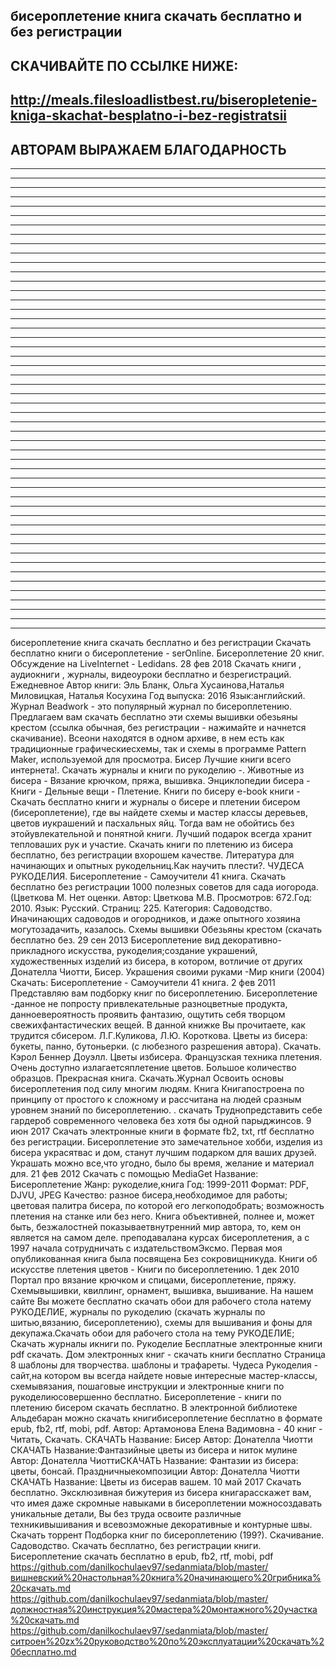 бисероплетение книга скачать бесплатно и без регистрации
--------------------------------------------------
СКАЧИВАЙТЕ ПО ССЫЛКЕ НИЖЕ:
--------------------------------------------------
http://meals.filesloadlistbest.ru/biseropletenie-kniga-skachat-besplatno-i-bez-registratsii
--------------------------------------------------
АВТОРАМ ВЫРАЖАЕМ БЛАГОДАРНОСТЬ
--------------------------------------------------
--------------------------------------------------
--------------------------------------------------
--------------------------------------------------
--------------------------------------------------
--------------------------------------------------
--------------------------------------------------
--------------------------------------------------
--------------------------------------------------
--------------------------------------------------
--------------------------------------------------
--------------------------------------------------
--------------------------------------------------
--------------------------------------------------
--------------------------------------------------
--------------------------------------------------
--------------------------------------------------
--------------------------------------------------
--------------------------------------------------
--------------------------------------------------
--------------------------------------------------
--------------------------------------------------
--------------------------------------------------
--------------------------------------------------
--------------------------------------------------
--------------------------------------------------
--------------------------------------------------
--------------------------------------------------
--------------------------------------------------
--------------------------------------------------
--------------------------------------------------
--------------------------------------------------
--------------------------------------------------
--------------------------------------------------
--------------------------------------------------
--------------------------------------------------
--------------------------------------------------
--------------------------------------------------
--------------------------------------------------
--------------------------------------------------
--------------------------------------------------
--------------------------------------------------
--------------------------------------------------
--------------------------------------------------
--------------------------------------------------
--------------------------------------------------
--------------------------------------------------
--------------------------------------------------
--------------------------------------------------
--------------------------------------------------
--------------------------------------------------
бисероплетение книга скачать бесплатно и без регистрации Скачать бесплатно книги о бисероплетение - serOnline. Бисероплетение 20 книг. Обсуждение на LiveInternet  - Ledidans. 28 фев 2018  Скачать книги , аудиокниги , журналы, видеоуроки бесплатно и безрегистраций. Ежедневное  Автор книги: Эль Бланк, Ольга Хусаинова,Наталья Миловицкая, Наталья Косухина Год выпуска: 2016  Язык:английский. Журнал Beadwork - это популярный журнал по бисероплетению. Предлагаем вам скачать бесплатно эти схемы вышивки обезьяны крестом (ссылка обычная, без регистрации - нажимайте и начнется скачивание). Всеони находятся в одном архиве, в нем есть как традиционные графическиесхемы, так и схемы в программе Pattern Maker, используемой для просмотра. Бисер  Лучшие книги всего интернета!. Скачать журналы и книги по рукоделию -. Животные из бисера - Вязание крючком, пряжа, вышивка. Энциклопедии бисера - Книги - Дельные вещи - Плетение. Книги по бисеру  e-book книги -
Скачать бесплатно книги и журналы о бисере и плетении бисером (бисероплетение), где вы найдете схемы и мастер классы деревьев, цветов иукрашений и пасхальных яйц.  Тогда вам не обойтись без этойувлекательной и понятной книги. Лучший подарок всегда хранит тепловаших рук и участие. Скачать книги по плетению из бисера бесплатно, без регистрации вхорошем качестве. Литература для начинающих и опытных рукодельниц.Как научить плести?. ЧУДЕСА РУКОДЕЛИЯ. Бисероплетение - Самоучители 41 книга. Скачать бесплатно без регистрации 1000 полезных советов для сада иогорода.(Цветкова М. Нет оценки. Автор: Цветкова М.В. Просмотров: 672.Год: 2010. Язык: Русский. Страниц: 225. Категория: Садоводство. Иначинающих садоводов и огородников, и даже опытного хозяина могутозадачить, казалось. Схемы вышивки Обезьяны крестом (скачать бесплатно без. 29 сен 2013  Бисероплетение  вид декоративно-прикладного искусства, рукоделия;создание украшений, художественных изделий из бисера, в котором, вотличие от других  Донателла Чиотти, Бисер. Украшения своими руками -Мир книги (2004)  Скачать: Бисероплетение - Самоучители 41 книга. 2 фев 2011  Представляю вам подборку книг по бисероплетению. Бисероплетение -данное не попросту привлекательные разноцветные продукта, данноевероятность проявить фантазию, ощутить себя творцом свежихфантастических вещей. В данной книжке Вы прочитаете, как трудится сбисером. Л.Г.Куликова, Л.Ю. Короткова. Цветы из бисера: букеты, панно, бутоньерки. (с любезного разрешения автора). Скачать. Кэрол Беннер Доуэлл. Цветы избисера. Французская техника плетения. Очень доступно излагаетсяплетение цветов. Большое количество образцов. Прекрасная книга. Скачать.Журнал
Освоить основы бисероплетения под силу многим людям. Книга  Книгапостроена по принципу  от простого  к сложному и рассчитана на людей сразным уровнем знаний по бисероплетению. . скачать  Труднопредставить себе гардероб современного человека без хотя бы одной парыджинсов. 9 июн 2017  Скачать электронные книги в формате fb2, txt, rtf бесплатно без регистрации. Бисероплетение  это замечательное хобби, изделия из бисера украсятвас и дом, станут лучшим подарком для ваших друзей. Украшать можно все,что угодно, было бы время, желание и материал для. 21 фев 2012  Скачать с помощью MediaGet Название: Бисероплетение Жанр: рукоделие,книга Год: 1999-2011 Формат: PDF, DJVU, JPEG Качество: разное  бисера,необходимое для работы; цветовая палитра бисера, по которой его легкоподобрать; возможность плетения на станке или без него. Книга объективней, полнее и, может быть, безжалостней показываетвнутренний мир автора, то, кем он является на самом деле.  преподавалана курсах бисероплетения, а с 1997 начала сотрудничать с издательствомЭксмо. Первая моя опубликованная книга была посвящена  Без сокровищникуда. Книги об искусстве плетения цветов - Книги по бисероплетению. 1 дек 2010  Портал про вязание крючком и спицами, бисероплетение, пряжу. Схемывышивки, квиллинг, орнамент, вышивка, вышивание. На нашем сайте Вы можете бесплатно скачать обои для рабочего стола натему РУКОДЕЛИЕ, журналы по рукоделию (скачать журналы по шитью,вязанию, бисероплетению), схемы для вышивания и фоны для декупажа.Скачать обои для рабочего стола на тему РУКОДЕЛИЕ; Скачать журналы икниги по. Рукоделие  Бесплатные электронные книги pdf скачать. Дом электронных книг - скачать книги бесплатно  Страница 8
шаблоны для творчества. шаблоны и трафареты. Чудеса Рукоделия - сайт,на котором вы всегда найдете новые интересные мастер-классы, схемывязания, пошаговые инструкции и электронные книги по рукоделиюсовершенно бесплатно. Бисероплетение - книги по плетению бисером скачать бесплатно. В электронной библиотеке Альдебаран можно скачать книгибисероплетение бесплатно в формате epub, fb2, rtf, mobi, pdf. Автор: Артамонова Елена Вадимовна - 40 книг - Читать, Скачать. СКАЧАТЬ Название: Бисер Автор: Донателла Чиотти СКАЧАТЬ Название:Фантазийные цветы из бисера и ниток мулине Автор: Донателла ЧиоттиСКАЧАТЬ Название: Фантазии из бисера: цветы, бонсай. Праздничныекомпозиции Автор: Донателла Чиотти СКАЧАТЬ Название: Цветы из бисерав вашем. 10 май 2017  Скачать бесплатно.  Эксклюзивная бижутерия из бисера  книгарасскажет вам, что имея даже скромные навыками в бисероплетении можносоздавать уникальные детали,  Вы без труда освоите различные техникивышивания и всевозможные декоративные и контурные швы. Скачать торрент Подборка книг по бисероплетению (199?). Скачивание. Садоводство. Скачать бесплатно, без регистрации книги. Бисероплетение  скачать бесплатно в epub, fb2, rtf, mobi, pdf
https://github.com/danilkochulaev97/sedanmiata/blob/master/вишневский%20настольная%20книга%20начинающего%20грибника%20скачать.md
https://github.com/danilkochulaev97/sedanmiata/blob/master/должностная%20инструкция%20мастера%20монтажного%20участка%20скачать.md
https://github.com/danilkochulaev97/sedanmiata/blob/master/ситроен%20zx%20руководство%20по%20эксплуатации%20скачать%20бесплатно.md
